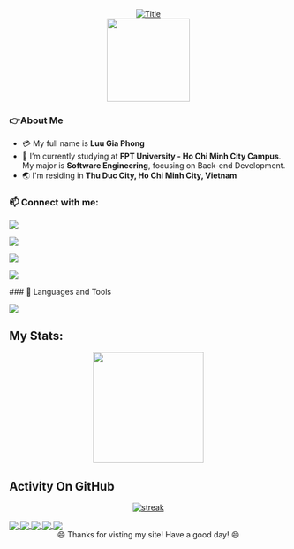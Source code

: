<div align="center">
  <a href="https://git.io/typing-svg"><img src="https://readme-typing-svg.herokuapp.com?font=Signika&size=40&pause=1000&color=72FFE7&center=true&vCenter=true&width=1000&lines=WELCOME+TO+MY+SITE%2C+I'M+PHONG.;I+GOT+EVERYTHING+ABOUT+MYSELF+RIGHT+HERE!!;CHECK+IT+OUT!!!" alt="Title"></a>
</div>
<div id="header" align="center">
  <img src="https://r7q6w9z6.rocketcdn.me/career/wp-content/uploads/2020/03/hello.gif" width="150"/>
</div>

### 👉About Me
- 💳 My full name is **Luu Gia Phong**
- 🏫 I’m currently studying at **FPT University - Ho Chi Minh City Campus**. My major is **Software Engineering**, focusing on Back-end Development.
- 🌏 I'm residing in **Thu Duc City, Ho Chi Minh City, Vietnam**

### 📫 Connect with me:
<!--[![LinkedIn](https://upload.wikimedia.org/wikipedia/commons/c/ca/LinkedIn_logo_initials.png)](https://www.linkedin.com/in/phongluuu/)-->
<p align="left"> <a href="https://www.linkedin.com/in/phongluuu/"><img src="https://skillicons.dev/icons?i=linkedin"> </a> </p>
<!--[![GitHub](https://i.stack.imgur.com/tskMh.png)](https://github.com/phonggluu/)-->
<p align="left"> <a href="https://github.com/phonggluu"><img src="https://skillicons.dev/icons?i=github"> </a> </p>
<p align="left"> <a href="https://mail.google.com/mail/u/0/#inbox?compose=GTvVlcSKhbkWbnmVRQxPFHWpNgdHtzgBClmPKBhzsjTgMskbdlmcftNQhccrxtcnvtmvBqzXQFcQZ"><img src="https://skillicons.dev/icons?i=gmail"> </a> </p>

<p align="left"> <a href="https://github.com/phonggluu"><img src="https://skillicons.dev/icons?i=github"> </a> </p>
### 🔭 Languages and Tools
<p align="left"> <a href="https://github.com/phonggluu"><img src="https://skillicons.dev/icons?i=html,css,js,java,cs,dotnet,github,gradle,postgres,visualstudio,vscode,unity,postman,docker,stackoverflow"> </a> </p>

## My Stats:
<p align="center">
<img height="200px" src="https://github-readme-stats.vercel.app/api?username=PhonggLuu&hide_border=true&show_icons=true&count_private=true&theme=gruvbox&bg_color=151515">
</p>

## Activity On GitHub

<p align="center">
  <a href="https://github.com/Thinkright20">      
<img title="stats" alt="streak" src="https://github-readme-streak-stats.herokuapp.com/?user=PhonggLuu&theme=dark&hide_border=true&stroke=f53b3b"/>
</a> 
</p>

<a href="https://github.com/PhonggLuu/BirdFarmShop">
  <!-- Change the `github-readme-stats.anuraghazra1.vercel.app` to `github-readme-stats.vercel.app`  -->
  <img align="center" src="https://github-readme-stats.anuraghazra1.vercel.app/api/pin/?username=phonggluu&repo=BirdFarmShop&theme=highcontrast" />
</a>    
<a href="https://github.com/PhonggLuu/RunningRace">
  <!-- Change the `github-readme-stats.anuraghazra1.vercel.app` to `github-readme-stats.vercel.app`  -->
  <img align="center" src="https://github-readme-stats.anuraghazra1.vercel.app/api/pin/?username=phonggluu&repo=RunningRace&theme=cobalt" />
</a>

<a href="https://github.com/PhonggLuu/FlowerReview">
  <!-- Change the `github-readme-stats.anuraghazra1.vercel.app` to `github-readme-stats.vercel.app`  -->
  <img align="center" src="https://github-readme-stats.anuraghazra1.vercel.app/api/pin/?username=phonggluu&repo=FlowerReview&theme=onedark" />
</a>    
<a href="https://github.com/PhonggLuu/BadmintonCourtBooking">
  <!-- Change the `github-readme-stats.anuraghazra1.vercel.app` to `github-readme-stats.vercel.app`  -->
  <img align="center" src="https://github-readme-stats.anuraghazra1.vercel.app/api/pin/?username=phonggluu&repo=BadmintonCourtBooking&theme=dark" />
</a>

<a href="https://github.com/PhonggLuu/Microservices">
  <!-- Change the `github-readme-stats.anuraghazra1.vercel.app` to `github-readme-stats.vercel.app`  -->
  <img align="center" src="https://github-readme-stats.anuraghazra1.vercel.app/api/pin/?username=phonggluu&repo=Microservices&theme=radical" />
</a>

<div align="center">
  😄 Thanks for visting my site! Have a good day! 😄 <br/>
</div>
